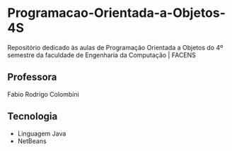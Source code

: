 # Programacao-Orientada-a-Objetos-4S

  Repositório dedicado às aulas de Programação Orientada a Objetos do 4º semestre da faculdade de Engenharia da Computação | FACENS

## Professora

  Fabio Rodrigo Colombini

## Tecnologia

  - Linguagem Java
  - NetBeans
